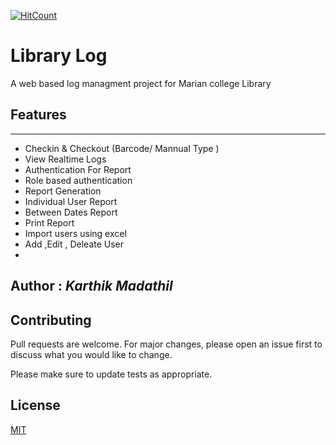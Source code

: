 [![HitCount](http://hits.dwyl.com/KarthikMadathil/https://githubcom/KarthikMadathil/Library-Log.svg)](http://hits.dwyl.com/KarthikMadathil/https://githubcom/KarthikMadathil/Library-Log)
# Library Log 
A web based log managment project for Marian college Library 

## Features
___
- Checkin & Checkout (Barcode/ Mannual Type )
- View Realtime Logs
- Authentication For Report
- Role based authentication
- Report Generation
- Individual User Report
- Between Dates Report
- Print Report
- Import users using excel 
- Add ,Edit , Deleate User 
- 
## Author : *Karthik Madathil* 


## Contributing
Pull requests are welcome. For major changes, please open an issue first to discuss what you would like to change.

Please make sure to update tests as appropriate.

## License
[MIT](https://choosealicense.com/licenses/mit/)
